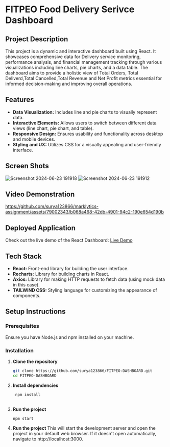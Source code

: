 # FITPEO Food Delivery Serivce Dashboard

## Project Description
This project is a dynamic and interactive dashboard built using React. It showcases comprehensive data for Delivery service monitoring, performance analysis, and financial management tracking through various visualizations including line charts, pie charts, and a data table. The dashboard aims to provide a holistic view of Total Orders, Total Deliverd,Total Cancelled,Total Revenue and Net Profit metrics essential for informed decision-making and improving overall operations.

## Features
- **Data Visualization:** Includes line and pie charts to visually represent data.
- **Interactive Elements:** Allows users to switch between different data views (line chart, pie chart, and table).
- **Responsive Design:** Ensures usability and functionality across desktop and mobile devices.
- **Styling and UX:** Utilizes CSS for a visually appealing and user-friendly interface.

## Screen Shots
![Screenshot 2024-06-23 191918](https://github.com/surya123866/marklytics-assignment/assets/79002343/670c0235-4211-4854-bdc5-1f879ebf617b)
![Screenshot 2024-06-23 191912](https://github.com/surya123866/marklytics-assignment/assets/79002343/3a31f3cd-2d03-44d0-a5f4-ee8d538aa79e)

## Video Demonstration
https://github.com/surya123866/marklytics-assignment/assets/79002343/b068a468-42db-4901-94c2-190e654d190b

## Deployed Application
Check out the live demo of the React Dashboard:
[Live Demo](https://health-dashboard-app.web.app/)

## Tech Stack
- **React:** Front-end library for building the user interface.
- **Recharts:** Library for building charts in React.
- **Axios:** Library for making HTTP requests to fetch data (using mock data in this case).
- **TAILWIND CSS:** Styling language for customizing the appearance of components.

## Setup Instructions
### Prerequisites
Ensure you have Node.js and npm installed on your machine.

### Installation
1. **Clone the repository**
   ```bash
   git clone https://github.com/surya123866/FITPEO-DASHBOARD.git
   cd FITPEO-DASHBOARD

2. **Install dependencies**
   ```bash
    npm install
    
3. **Run the project**
    ```bash
    npm start

4. **Run the project**
   This will start the development server and open the project in your default web browser. If it doesn't open automatically, navigate to http://localhost:3000.
   
